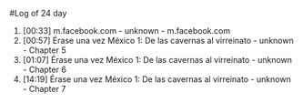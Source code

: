 #Log of 24 day

1. [00:33] m.facebook.com - unknown - m.facebook.com
1. [00:57] Érase una vez México 1: De las cavernas al virreinato - unknown - Chapter 5
1. [01:07] Érase una vez México 1: De las cavernas al virreinato - unknown - Chapter 6
1. [14:19] Érase una vez México 1: De las cavernas al virreinato - unknown - Chapter 7
